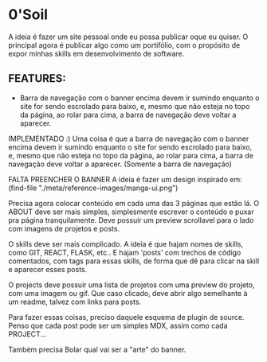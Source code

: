 # 0'Soil

A ideia é fazer um site pessoal onde eu possa publicar oque eu quiser.
O principal agora é publicar algo como um portifólio,
com o propósito de expor minhas skills em desenvolvimento de software.


## FEATURES:

- Barra de navegação com o banner encima devem ir sumindo
  enquanto o site for sendo escrolado para baixo, 
  e, mesmo que não esteja no topo da página, ao rolar para cima, 
  a barra de navegação deve voltar a aparecer. 

IMPLEMENTADO :)
Uma coisa é que a barra de navegação com o banner encima devem ir sumindo
enquanto o site for sendo escrolado para baixo, 
e, mesmo que não esteja no topo da página, ao rolar para cima, 
a barra de navegação deve voltar a aparecer. 
(Somente a barra de navegação)

FALTA PREENCHER O BANNER
A ideia é fazer um design inspirado em:
 (find-file "./meta/reference-images/manga-ui.png")
 
 

Precisa agora colocar conteúdo em cada uma das 3 páginas que estão lá.
O ABOUT deve ser mais simples, simplesmente escrever o conteúdo e puxar pra página tranquilamente.
Deve possuir um preview scrollavel para o lado com imagens de projetos e posts.

O skills deve ser mais complicado. A ideia é que hajam nomes de skills, como GIT, REACT, FLASK, etc..
E hajam 'posts' com trechos de código comentados, com tags para essas skills, de forma que dê para clicar
na skill e aparecer esses posts.

O projects deve possuir uma lista de projetos com uma preview do projeto, com uma imagem ou gif.
Que caso clicado, deve abrir algo semelhante à um readme, talvez com links para posts.

Para fazer essas coisas, preciso daquele esquema de plugin de source. Penso que cada post pode ser um simples
MDX, assim como cada PROJECT...


Também precisa Bolar qual vai ser a "arte" do banner.
